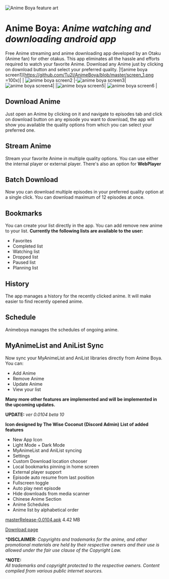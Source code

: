 ![Anime Boya feature art](https://github.com/Tu2l/AnimeBoya/blob/master/banner.png)

# Anime Boya: *Anime watching and downloading android app*

Free Anime streaming and anime downloading app developed by an Otaku (Anime fan) for other otakus. This app eliminates all the hassle and efforts required to watch your favorite Anime. Download any Anime just by clicking on download button and select your preferred quality.
|![anime boya screen1](https://github.com/Tu2l/AnimeBoya/blob/master/screen_1.png =100x)|  | ![anime boya screen2](https://github.com/Tu2l/AnimeBoya/blob/master/screen_2.png)
|-![anime boya screen3](https://github.com/Tu2l/AnimeBoya/blob/master/screen_3.png)|![anime boya screen4](https://github.com/Tu2l/AnimeBoya/blob/master/screen_4.png)|
|![anime boya screen5](https://github.com/Tu2l/AnimeBoya/blob/master/screen_5.png)| ![anime boya screen6](https://github.com/Tu2l/AnimeBoya/blob/master/screen_6.png) |


## Download Anime

Just open an Anime by clicking on it and navigate to episodes tab and click on download button on any episode you want to download, the app will show you available the quality options from which you can select your preferred one.

## Stream Anime

Stream your favorite Anime in multiple quality options. You can use either the internal player or external player. There's also an option for **WebPlayer**

## Batch Download

Now you can download multiple episodes in your preferred quality option at a single click. You can download maximum of 12 episodes at once.

## Bookmarks

You can create your list directly in the app. You can add remove new anime to your list.
**Currently the following lists are available to the user:**
 - Favorites
 - Completed list
 - Watching list
 - Dropped list
 - Paused list
 - Planning list

## History

The app manages a history for the recently clicked anime. It will make easier to find recently opened anime.

## Schedule
Animeboya manages the schedules of ongoing anime.

## MyAnimeList and AniList Sync
Now sync your MyAnimeList and AniList libraries directly from Anime Boya.
You can:
 - Add Anime
 - Remove Anime
 - Update Anime
 - View your list


**Many more other features are implemented and will be implemented in the upcoming updates.**

**UPDATE:** *ver 0.0104 beta 10*

**Icon designed by The Wise Coconut (Discord Admin)**
**List of added features**

-   New App Icon
-   Light Mode + Dark Mode
-   MyAnimeList and AniList syncing
-   Settings
-   Custom Download location chooser
-   Local bookmarks pinning in home screen
-   External player support
-   Episode auto resume from last position
-   Fullscreen toggle
-   Auto play next episode
-   Hide downloads from media scanner
-   Chinese Anime Section
-   Anime Schedules
-   Anime list by alphabetical order

[masterRelease-0.0104.apk](https://github.com/Tu2l/AnimeBoya/releases/download/br10/masterRelease-0.0104.apk) 4.42 MB

[Download page](https://github.com/Tu2l/AnimeBoya/releases/latest)



***DISCLAIMER:**
*Copyrights and trademarks for the anime, and other promotional materials are held by their respective owners and their use is allowed under the fair use clause of the Copyright Law.* 

***NOTE:**  
*All trademarks and copyright protected to the respective owners. Content compiled from various public internet sources.*
